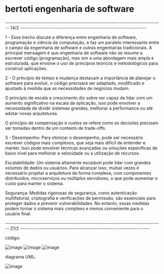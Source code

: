 # bertoti engenharia de software

-------------------------------------------------------------------------------- 14/2 ----------------------------------------------------------------

1 - Esse trecho discute a diferença entre engenharia de software, programação e ciência da computação, e faz um paralelo interessante entre o campo da engenharia de software e outras engenharias tradicionais. A principal mensagem é que engenharia de software não se resume a escrever código (programação), mas sim a uma abordagem mais ampla e estruturada, que envolve o uso de princípios teóricos e metodológicos para construir aplicações.

2 - O princípio de tempo e mudança destacam a importância de planejar o software para evoluir, o código precisará ser adaptado, modificado e ajustado à medida que as necessidades de negócios mudam.

O princípio de escala e crescimento diz sobre ser capaz de lidar com um aumento significativo na escala da aplicação, isso pode envolver a necessidade de dividir sistemas grandes, melhorar a performance ou até adotar novas arquiteturas.

O princípio de compensação e custos se refere como as decisões precisam ser tomadas dentro de um contexto de trade-offs.

3 - Desempenho: Para otimizar o desempenho, pode ser necessário escrever códigos mais complexos, que seja mais difícil de entender e manter. Isso pode envolver técnicas avançadas ou soluções específicas de baixo nível para melhorar a velocidade ou a utilização de recursos.

Escalabilidade: Um sistema altamente escalável pode lidar com grandes volumes de dados ou usuários. Para alcançar isso, muitas vezes é necessário projetar a arquitetura de forma complexa, com componentes distribuídos, microserviços ou múltiplos servidores, o que pode aumentar o custo para manter o sistema.

Segurança: Medidas rigorosas de segurança, como autenticação multifatorial, criptografia e verificações de permissão, são essenciais para proteger dados e prevenir vulnerabilidades. No entanto, essas medidas podem tornar o sistema mais complexo e menos conveniente para o usuário final.

-------------------------------------------------------------------------------- 21/2 ------------------------------------------------------------------

código: 

![image](https://github.com/user-attachments/assets/3234e3d4-294f-4bd7-9f95-19028475a447)
![image](https://github.com/user-attachments/assets/4ea07081-bbdb-41c7-804c-557540f30314)
![image](https://github.com/user-attachments/assets/7a05df75-46b5-4f33-94d1-cdd8ef9b8e72)

diagrama UML:

![image](https://github.com/user-attachments/assets/fc9d4cd7-d3e2-44a7-b64f-dd140d41b2ef)

